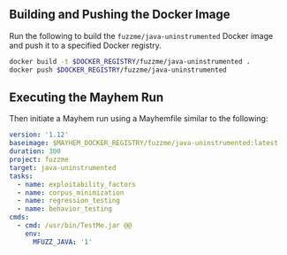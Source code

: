 ## Building and Pushing the Docker Image

Run the following to build the `fuzzme/java-uninstrumented` Docker image and push it to a specified Docker registry.

```sh
docker build -t $DOCKER_REGISTRY/fuzzme/java-uninstrumented .
docker push $DOCKER_REGISTRY/fuzzme/java-uninstrumented
```

## Executing the Mayhem Run

Then initiate a Mayhem run using a Mayhemfile similar to the following:

```yaml
version: '1.12'
baseimage: $MAYHEM_DOCKER_REGISTRY/fuzzme/java-uninstrumented:latest
duration: 300
project: fuzzme
target: java-uninstrumented
tasks:
  - name: exploitability_factors
  - name: corpus_minimization
  - name: regression_testing
  - name: behavior_testing
cmds:
  - cmd: /usr/bin/TestMe.jar @@
    env:
      MFUZZ_JAVA: '1'
```